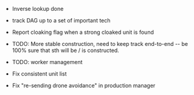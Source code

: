 - Inverse lookup done
- track DAG up to a set of important tech
- Report cloaking flag when a strong cloaked unit is found

- TODO: More stable construction, need to keep track end-to-end -- be 100% sure 
that sth will be / is constructed.
- TODO: worker management

- Fix consistent unit list
- Fix "re-sending drone avoidance" in production manager
